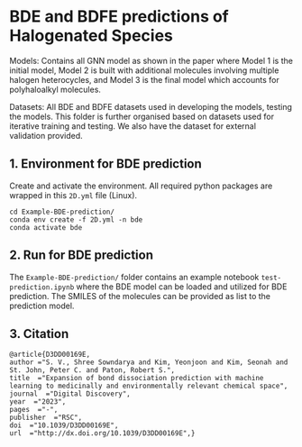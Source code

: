  # BDE and BDFE predictions of Halogenated Species 

Models: Contains all GNN model as shown in the paper where Model 1 is the initial model, Model 2 is built with additional molecules involving multiple halogen heterocycles, and Model 3 is the final model which accounts for polyhaloalkyl molecules.  

Datasets: All BDE and BDFE datasets used in developing the models, testing the models. This folder is further organised based on datasets used for iterative training and testing. We also have the dataset for external validation provided.



## 1. Environment for BDE prediction
Create and activate the environment. All required python packages are wrapped in this `2D.yml` file (Linux). 

```
cd Example-BDE-prediction/
conda env create -f 2D.yml -n bde
conda activate bde
```

## 2. Run for BDE prediction

The `Example-BDE-prediction/` folder contains an example notebook `test-prediction.ipynb` where the BDE model can be loaded and utilized for BDE prediction. The SMILES of the molecules can be provided as list to the prediction model. 


## 3. Citation
```
@article{D3DD00169E,
author ="S. V., Shree Sowndarya and Kim, Yeonjoon and Kim, Seonah and St. John, Peter C. and Paton, Robert S.",
title  ="Expansion of bond dissociation prediction with machine learning to medicinally and environmentally relevant chemical space",
journal  ="Digital Discovery",
year  ="2023",
pages  ="-",
publisher  ="RSC",
doi  ="10.1039/D3DD00169E",
url  ="http://dx.doi.org/10.1039/D3DD00169E",}
